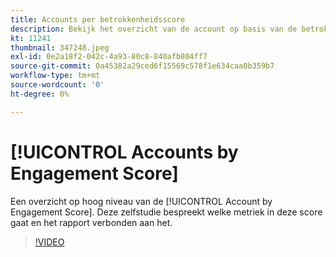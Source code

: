 ```yaml
---
title: Accounts per betrokkenheidsscore
description: Bekijk het overzicht van de account op basis van de betrokkenheidsscore. Leer welke metriek in deze score en het rapport verbonden aan het gaat.
kt: 11241
thumbnail: 347248.jpeg
exl-id: 0e2a18f2-042c-4a93-80c8-840afb804ff7
source-git-commit: 0a45382a29ced6f15569c578f1e634caa0b359b7
workflow-type: tm+mt
source-wordcount: '0'
ht-degree: 0%

---
```


# [!UICONTROL Accounts by Engagement Score]

Een overzicht op hoog niveau van de [!UICONTROL Account by Engagement Score].  Deze zelfstudie bespreekt welke metriek in deze score gaat en het rapport verbonden aan het.

>[!VIDEO](https://video.tv.adobe.com/v/347248/?quality=12&learn=on)
